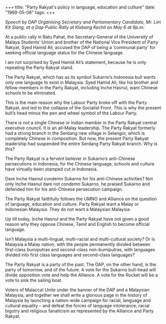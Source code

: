 +++ 
title: "Party Rakyat's policy in language, education and culture"
date: "1969-05-06"
tags:
+++

_Speech by DAP Organising Secretary and Parliamentary Candidate, Mr. Lim Kit Siang, at a Dap Public Rally at Klebang  Kechil on May 6 at 9p.m:_

At a public rally in Batu Pahat, the Secretary-General of the University of Malaya Students’ Union and brother of the National Vice President of Party Rakyat, Syed Hamid Ali, accused the DAP of being a ‘communal party’ for seeking official language status for the Chinese language.

I am not surprised by Syed Hamid Ali’s statement, because he is only repeating the Party Rakyat stand.

The Party Rakyat, which has as its symbol Sukarno’s Indonesia bull wants only one language to exist in Malaysia. Syed Hamid Ali, like his brother and fellow-members in the Party Rakyat, including Inche Hasnul, want Chinese schools to be eliminated.

This is the main reason why the Labour Party broke off with the Party Rakyat, and led to the collapse of the Socialist Front. This is why the present bull’s head minus the pen and wheel symbol of the Labour Party.</u>

There is not a single Chinese or Indian member in the Party Rakyat central executive council. It is an all-Malay leadership.
The Party Rakyat formerly had a strong branch in the Serdang new village in Selangor, which is completely Chinese in composition. But now, the present Party Rakyat leadership had suspended the entire Serdang Party Rakyat branch. Why is this?	

The Party Rakyat is a fervent believer in Sukarno’s anti-Chinese persecutions in Indonesia, for the Chinese language, schools and culture have virtually been stamped cut in Indonesia.

Dare Inche Hasnul condemn Sukarno for his anti-Chinese activities? Not only Inche Hasnul dare not condemn Sukarno, he praised Sukarno and defended him for his anti-Chinese persecution campaign.

The Party Rakyat faithfully follows the UMNO and Alliance on the question of language, education and culture. Party Rakyat want a Malay or Indonesian Malaysia. They do not want a Malaysian Malaysia.

Up till today, Inche Hasnul and the Party Rakyat have not given a good reason why they oppose Chinese, Tamil and English to become official language.

Isn’t Malaysia a multi-lingual, multi-racial and multi-cultural society? Or is Malaysia a Malay nation, with the people permanently divided between first-class bumiputras and second-class non-bumiputras, with languages divided into first class languages and second-class languages?

The Party Rakyat is a party of the past. The DAP, on the other hand, is the party of tomorrow, and of the future.
A vote for the Sukarno bull-head will divide opposition vote and help the Alliance. A vote for the Rocket will be a vote to sink the sailing boat.

Voters of Malacca! Unite under the banner of the DAP and a Malaysian Malaysia, and together we shall write a glorious page in the history of Malaysia by launching a nation-wide campaign for racial, language and cultural equality – and defeat the forces of language intolerance, racial bigotry and religious fanaticism as represented by the Alliance and Party Rakyat.
 
